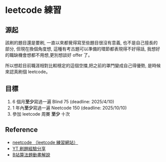 # leetcode 練習
## 源起
該刷的題目還是要刷, 一直以來都覺得寫至些題目很沒有意義, 也不是自己擅長的部分, 但現在換個角度想, 這種有考古題可以準備的環節都表現得不好得話, 我想好的職缺機會想都不用想,更別想談好 offer 了。 

所以想趁目前職涯相對比較穩定的這個空擋,把之前的罩門變成自己得優勢, 是時候來認真刷個 leetcode。

## 目標
1. 6 個月**至少**寫過一遍 Blind 75 (deadline: 2025/4/10)
2. 1 年內**至少**寫過一遍 Neetcode 150 (deadline: 2025/10/10)
3. 參加 leetcode 周賽 **至少** 十次

## Reference
- [neetcode （leetcode 練習網站）](https://neetcode.io/)
- [YT 刷題經驗分享](https://www.youtube.com/watch?v=dJc-h7ui8wc)
- [B站算法題動畫解說](https://www.bilibili.com/video/BV1pz421h7ZX/?spm_id_from=333.337.search-card.all.click&vd_source=1140b1e79766052dfe86144117362782)